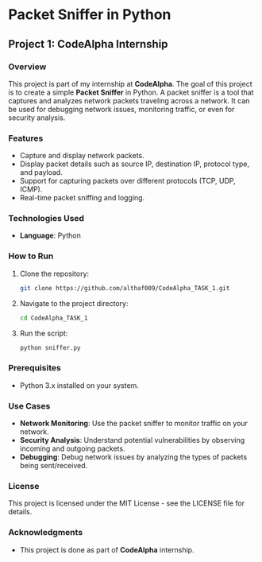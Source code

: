 # Packet Sniffer in Python

## Project 1: CodeAlpha Internship

### Overview
This project is part of my internship at **CodeAlpha**. The goal of this project is to create a simple **Packet Sniffer** in Python. A packet sniffer is a tool that captures and analyzes network packets traveling across a network. It can be used for debugging network issues, monitoring traffic, or even for security analysis.

### Features
- Capture and display network packets.
- Display packet details such as source IP, destination IP, protocol type, and payload.
- Support for capturing packets over different protocols (TCP, UDP, ICMP).
- Real-time packet sniffing and logging.

### Technologies Used
- **Language**: Python

### How to Run
1. Clone the repository:
    ```bash
    git clone https://github.com/althaf009/CodeAlpha_TASK_1.git
    ```
2. Navigate to the project directory:
    ```bash
    cd CodeAlpha_TASK_1
    ```
3. Run the script:
    ```bash
    python sniffer.py
    ```

### Prerequisites
- Python 3.x installed on your system.

### Use Cases
- **Network Monitoring**: Use the packet sniffer to monitor traffic on your network.
- **Security Analysis**: Understand potential vulnerabilities by observing incoming and outgoing packets.
- **Debugging**: Debug network issues by analyzing the types of packets being sent/received.

### License
This project is licensed under the MIT License - see the LICENSE file for details.

### Acknowledgments
- This project is done as part of **CodeAlpha** internship.
